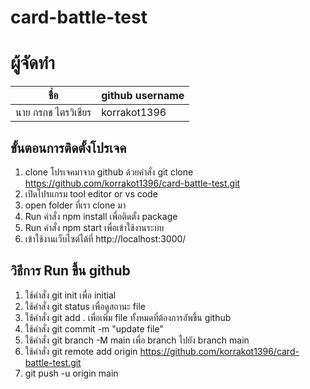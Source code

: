 ﻿# card-battle-test
 
# ผู้จัดทำ
|ชื่อ  | github username |
| ------------ | ------------ | 
|  นาย กรกช ไตรวิเชียร | korrakot1396 |

## ขั้นตอนการติดตั้งโปรเจค
1. clone โปรเจคมาจาก github ด้วยคำสั่ง git clone https://github.com/korrakot1396/card-battle-test.git
2. เปิดโปรแกรม tool editor or vs code
3. open folder ที่เรา clone มา
4. Run คำสั่ง npm install เพื่อติดตั้ง package
5. Run คำสั่ง npm start เพื่อเข้าใช้งานระบบ
6. เข้าใช้งานเว็บไซต์ได้ที่ http://localhost:3000/

## วิธีการ Run ขึ้น github
1. ใช้คำสั่ง git init เพื่อ initial 
2. ใช้คำสั่ง git status เพื่อดูสถานะ file
3. ใช้คำสั่ง git add . เพื่อเพิ่ม file ทั้งหมดที่ต้องการอัพขึ้น github
4. ใช้คำสั่ง git commit -m "update file" 
5. ใช้คำสั่ง git branch -M main เพื่อ branch ไปยัง branch main
6. ใช้คำสั่ง git remote add origin https://github.com/korrakot1396/card-battle-test.git
7. git push -u origin main
